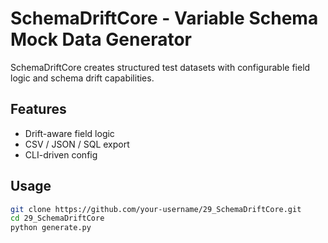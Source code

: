 # SchemaDriftCore - Variable Schema Mock Data Generator

SchemaDriftCore creates structured test datasets with configurable field logic and schema drift capabilities.

## Features
- Drift-aware field logic  
- CSV / JSON / SQL export  
- CLI-driven config  

## Usage
```bash
git clone https://github.com/your-username/29_SchemaDriftCore.git
cd 29_SchemaDriftCore
python generate.py
